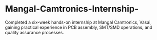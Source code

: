 # Mangal-Camtronics-Internship-
Completed a six-week hands-on internship at Mangal Camtronics, Vasai, gaining practical experience in PCB assembly, SMT/SMD operations, and quality assurance processes.

